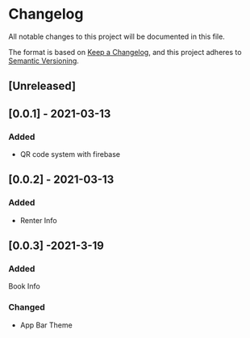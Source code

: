 # Changelog
All notable changes to this project will be documented in this file.

The format is based on [Keep a Changelog](https://keepachangelog.com/en/1.0.0/),
and this project adheres to [Semantic Versioning](https://semver.org/spec/v2.0.0.html).

## [Unreleased]

## [0.0.1] - 2021-03-13
### Added
- QR code system with firebase

## [0.0.2] - 2021-03-13
### Added
- Renter Info

## [0.0.3] -2021-3-19
### Added
Book Info
### Changed
- App Bar Theme
